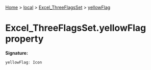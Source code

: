 [Home](./index) &gt; [local](local.md) &gt; [Excel\_ThreeFlagsSet](local.excel_threeflagsset.md) &gt; [yellowFlag](local.excel_threeflagsset.yellowflag.md)

# Excel\_ThreeFlagsSet.yellowFlag property


**Signature:**
```javascript
yellowFlag: Icon
```
